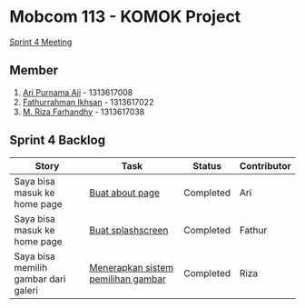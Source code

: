 # Mobcom 113 - KOMOK Project

[Sprint 4 Meeting](https://www.youtube.com/watch?v=0wyrV5Pw5v4)

## Member
1. [Ari Purnama Aji](https://github.com/AriPurnamaAji) - 1313617008
2. [Fathurrahman Ikhsan](https://github.com/rubischoco) - 1313617022
3. [M. Riza Farhandhy](https://github.com/MRizaF) - 1313617038

## Sprint 4 Backlog

| Story | Task | Status | Contributor |
|-------|------|--------|-------------|
| Saya bisa masuk ke home page | [Buat about page](https://github.com/rubischoco/KOMOKProject/issues/5) | Completed | Ari |
| Saya bisa masuk ke home page | [Buat splashscreen](https://github.com/rubischoco/KOMOKProject/issues/6) | Completed | Fathur |
| Saya bisa memilih gambar dari galeri | [Menerapkan sistem pemilihan gambar](https://github.com/rubischoco/KOMOKProject/issues/8) | Completed | Riza |


